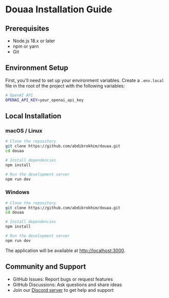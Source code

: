 # Douaa Installation Guide

## Prerequisites

- Node.js 18.x or later
- npm or yarn
- Git

## Environment Setup

First, you'll need to set up your environment variables. Create a `.env.local` file in the root of the project with the following variables:

```bash
# OpenAI API
OPENAI_API_KEY=your_openai_api_key
```

## Local Installation

### macOS / Linux

```bash
# Clone the repository
git clone https://github.com/abdibrokhim/douaa.git
cd douaa

# Install dependencies
npm install

# Run the development server
npm run dev
```

### Windows

```bash
# Clone the repository
git clone https://github.com/abdibrokhim/douaa.git
cd douaa

# Install dependencies
npm install

# Run the development server
npm run dev
```

The application will be available at [http://localhost:3000](http://localhost:3000).

## Community and Support

- GitHub Issues: Report bugs or request features
- GitHub Discussions: Ask questions and share ideas
- Join our [Discord server](https://discord.gg/nUdcd9p8Ae) to get help and support